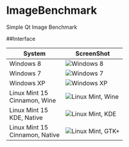 ImageBenchmark
==============

Simple Qt Image Benchmark

##Interface

|               System                  |                                                           ScreenShot                                                   | 
|---------------------------------------|------------------------------------------------------------------------------------------------------------------------| 
|  Windows 8                            |  ![Windows 8](https://raw.github.com/EXLMOTODEV/ImageBenchmark/master/screens/Windows8.png)                            | 
|  Windows 7                            |  ![Windows 7](https://raw.github.com/EXLMOTODEV/ImageBenchmark/master/screens/Windows7.png)                            |
|  Windows XP                           |  ![Windows XP](https://raw.github.com/EXLMOTODEV/ImageBenchmark/master/screens/WindowsXP.png)                          | 
|  Linux Mint 15 <br> Cinnamon, Wine    |  ![Linux Mint, Wine](https://raw.github.com/EXLMOTODEV/ImageBenchmark/master/screens/LinuxMint-Wine.png)               |
|  Linux Mint 15 <br> KDE, Native       |  ![Linux Mint, KDE](https://raw.github.com/EXLMOTODEV/ImageBenchmark/master/screens/LinuxMint-NativeKDE.png)           |
|  Linux Mint 15 <br> Cinnamon, Native  |  ![Linux Mint, GTK+](https://raw.github.com/EXLMOTODEV/ImageBenchmark/master/screens/LinuxMint-Native.png)             |

